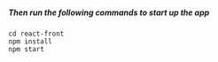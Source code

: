##### Then run the following commands to start up the app

```
cd react-front
npm install
npm start
```
